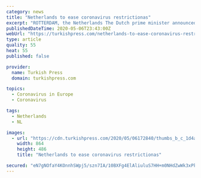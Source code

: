 ```yaml
---
category: news
title: "Netherlands to ease coronavirus restrictionas"
excerpt: "ROTTERDAM, the Netherlands The Dutch prime minister announced Wednesday the Netherlands will ease restrictions concerning the coronavirus step by"
publishedDateTime: 2020-05-06T23:43:00Z
webUrl: "https://turkishpress.com/netherlands-to-ease-coronavirus-restrictionas/"
type: article
quality: 55
heat: 55
published: false

provider:
  name: Turkish Press
  domain: turkishpress.com

topics:
  - Coronavirus in Europe
  - Coronavirus

tags:
  - Netherlands
  - NL

images:
  - url: "https://cdn.turkishpress.com/2020/05/06172840/thumbs_b_c_1d4a6aaa2b9f3c7cc11f06afed0c04c0.jpg"
    width: 864
    height: 486
    title: "Netherlands to ease coronavirus restrictionas"

secured: "eN7gNOfaY4KOnnhSWpj5/szn7IA/10BXFg4ElAliuluS7HH+m0NHdZwWk3xPkLRn3yeWXKkeJQGZjbYMy5cNSa8Qro9Ri0SVE2h+EkzTrxSiVaidk7czTG9502hQJ4L2Uzc2aMIXHagfDTsSRAWEoj7+vbnvZVVDHP6Kzs6V4RocKSeCpvhkESqCQYLgHhhHNwjSTAu0sP1vhZGncisZIX8Jjoptby2tqnKbabhJtsQh0ZhYZn+OZqcmWKD/2F1NuQCjtcQaWYccAwVT2cQoNgxcYR+AtUg06xtiGtFP9HyyxDXQv3SM6r6H0rpd6ZYJ6gUBvIeMh+fzdkYzGECLQTvWUHB1Wk9g067iBNEtyV8tiCnjDv7wMAyMwdr1G85mIYvYGs0+3DfpqXhdU8kclCXsMaDcLRX9T9QaEGB1k7SSXqtYEQlhJfbEdsnv2LcrELWIwz12hwwwt3AnP3jeuRuX0XpDl+OMtcPOJXeb6nM=;mrQ3+UE92IPphgcJSiwBYg=="
---
```


